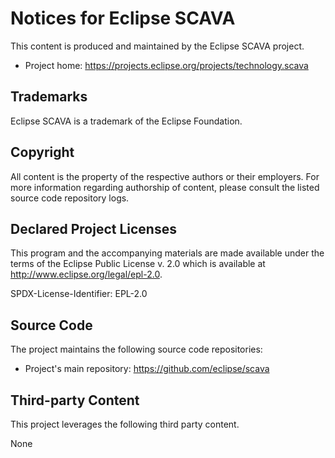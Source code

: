 
# Notices for Eclipse SCAVA

This content is produced and maintained by the Eclipse SCAVA project.

* Project home: https://projects.eclipse.org/projects/technology.scava

## Trademarks

Eclipse SCAVA is a trademark of the Eclipse Foundation.

## Copyright

All content is the property of the respective authors or their employers. For
more information regarding authorship of content, please consult the listed
source code repository logs.

## Declared Project Licenses

This program and the accompanying materials are made available under the terms
of the Eclipse Public License v. 2.0 which is available at
http://www.eclipse.org/legal/epl-2.0.

SPDX-License-Identifier: EPL-2.0

## Source Code

The project maintains the following source code repositories:

* Project's main repository: https://github.com/eclipse/scava


## Third-party Content

This project leverages the following third party content.

None

